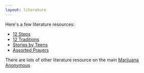 ```yaml
---
layout: literature
---
```


Here's a few literature resources:

* [12 Steps](/literature/12-steps)
* [12 Traditions](/literature/12-traditions)
* [Stories by Teens](/literature/teens)
* [Assorted Prayers](/literature/assorted-prayers)


There are lots of other literature resource on the main [Marijuana Anonymous](https://www.marijuana-anonymous.org/literature)
